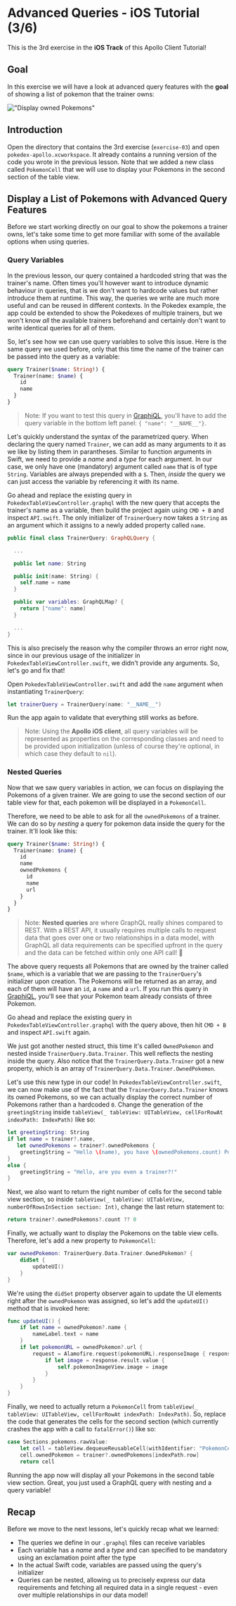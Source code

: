# Advanced Queries - iOS Tutorial (3/6)

This is the 3rd exercise in the **iOS Track** of this Apollo Client Tutorial!

## Goal

In this exercise we will have a look at advanced query features with the **goal** of showing a list of pokemon that the trainer owns:

!["Display owned Pokemons"](../images/ios-ex03-final.png "Display owned Pokemons")


## Introduction

Open the directory that contains the 3rd exercise (`exercise-03`) and open `pokedex-apollo.xcworkspace`. It already contains a running version of the code you wrote in the previous lesson. Note that we added a new class called `PokemonCell` that we will use to display your Pokemons in the second section of the table view. 


## Display a List of Pokemons with Advanced Query Features

Before we start working directly on our goal to show the pokemons a trainer owns, let's take some time to get more familiar with some of the available options when using queries.


### Query Variables

In the previous lesson, our query contained a hardcoded string that was the trainer's name. Often times you'll however want to introduce dynamic behaviour in queries, that is we don't want to hardcode values but rather introduce them at runtime. This way, the queries we write are much more useful and can be reused in different contexts. In the Pokedex example, the app could be extended to show the Pokedexes of multiple trainers, but we won't know _all_ the available trainers beforehand and certainly don't want to write identical queries for all of them.

So, let's see how we can use query variables to solve this issue. Here is the same query we used before, only that this time the name of the trainer can be passed into the query as a variable:

```graphql@PokedexTableViewController.graphql
query Trainer($name: String!) {
  Trainer(name: $name) {
    id
    name
  }
}
```

> Note: If you want to test this query in [GraphiQL](https://api.graph.cool/simple/v1/__PROJECT_ID__), you'll have to add the query variable in the bottom left panel: `{ "name": "__NAME__"}`.

Let's quickly understand the syntax of the parametrized query. When declaring the query named `Trainer`, we can add as many arguments to it as we like by listing them in parantheses. Similar to function arguments in Swift, we need to provide a _name_ and a _type_ for each argument. In our case, we only have one (mandatory) argument called `name` that is of type `String`. Variables are always prepended with a `$`. Then, _inside_ the query we can just access the variable by referencing it with its name. 

Go ahead and replace the existing query in `PokedexTableViewController.graphql` with the new query that accepts the trainer's name as a variable, then build the project again using `CMD + B` and inspect `API.swift`. The only initializer of `TrainerQuery` now takes a `String` as an argument which it assigns to a newly added property called `name`. 

```swift
public final class TrainerQuery: GraphQLQuery {

  ...

  public let name: String

  public init(name: String) {
    self.name = name
  }

  public var variables: GraphQLMap? {
    return ["name": name]
  }

  ...
}
```

This is also precisely the reason why the compiler throws an error right now, since in our previous usage of the initializer in `PokedexTableViewController.swift`, we didn't provide any arguments. So, let's go and fix that!

Open `PokedexTableViewController.swift` and add the `name` argument when instantiating `TrainerQuery`:

```swift@PokedexTableViewController.swift
let trainerQuery = TrainerQuery(name: "__NAME__")
```

Run the app again to validate that everything still works as before.

> Note: Using the **Apollo iOS client**, all query variables will be represented as properties on the corresponding classes and need to be provided upon initialization (unless of course they're optional, in which case they default to `nil`).


### Nested Queries

Now that we saw query variables in action, we can focus on displaying the Pokemons of a given trainer. We are going to use the second section of our table view for that, each pokemon will be displayed in a `PokemonCell`.

Therefore, we need to be able to ask for all the `ownedPokemons` of a trainer. We can do so by _nesting_ a query for pokemon data inside the query for the trainer. It'll look like this:

```graphql@PokedexTableViewController.graphql
query Trainer($name: String!) {
  Trainer(name: $name) {
    id
    name
    ownedPokemons {
      id
      name
      url
    }
  }
}
```

> Note: **Nested queries** are where GraphQL really shines compared to REST. With a REST API, it usually requires multiple calls to request data that goes over one or two relationships in a data model, with GraphQL all data requirements can be specified upfront in the query and the data can be fetched within only one API call! 💯

The above query requests all Pokemons that are owned by the trainer called `$name`, which is a variable that we are passing to the `TrainerQuery`'s initializer upon creation. The Pokemons will be returned as an array, and each of them will have an `id`, a `name` and a `url`. If you run this query in [GraphiQL](https://api.graph.cool/simple/v1/__PROJECT_ID__), you'll see that your Pokemon team already consists of three Pokemon.

Go ahead and replace the existing query in `PokedexTableViewController.graphql` with the query above, then hit `CMD + B` and inspect `API.swift` again. 

We just got another nested struct, this time it's called `OwnedPokemon` and nested inside `TrainerQuery.Data.Trainer`. This well reflects the nesting inside the query. Also notice that the `TrainerQuery.Data.Trainer` got a new property, which is an array of `TrainerQuery.Data.Trainer.OwnedPokemon`.

Let's use this new type in our code! In `PokedexTableViewController.swift`, we can now make use of the fact that the `TrainerQuery.Data.Trainer` knows its owned Pokemons, so we can actually display the correct number of Pokemons rather than a hardcoded `0`. Change the generation of the `greetingString` inside `tableView(_ tableView: UITableView, cellForRowAt indexPath: IndexPath)` like so:

```swift@PokedexTableViewController.swift
let greetingString: String
if let name = trainer?.name,
   let ownedPokemons = trainer?.ownedPokemons {
    greetingString = "Hello \(name), you have \(ownedPokemons.count) Pokemons in your Pokedex."
}
else {
    greetingString = "Hello, are you even a trainer?!"
}
```

Next, we also want to return the right number of cells for the second table view section, so inside `tableView(_ tableView: UITableView, numberOfRowsInSection section: Int)`, change the last return statement to:

```swift@PokedexTableViewController.swift
return trainer?.ownedPokemons?.count ?? 0
```

Finally, we actually want to display the Pokemons on the table view cells. Therefore, let's add a new property to `PokemonCell`:

```swift@PokemonCell.swift
var ownedPokemon: TrainerQuery.Data.Trainer.OwnedPokemon? {
    didSet {
        updateUI()
    }
}
```  

We're using the `didSet` property observer again to update the UI elements right after the `ownedPokemon` was assigned, so let's add the `updateUI()` method that is invoked here:

```swift@PokemonCell.swift
func updateUI() {
    if let name = ownedPokemon?.name {
        nameLabel.text = name
    }
    if let pokemonURL = ownedPokemon?.url {
        request = Alamofire.request(pokemonURL).responseImage { response in
            if let image = response.result.value {
                self.pokemonImageView.image = image
            }
        }
    }
}
```

Finally, we need to actually return a `PokemonCell` from `tableView(_ tableView: UITableView, cellForRowAt indexPath: IndexPath)`. So, replace the code that generates the cells for the second section (which currently crashes the app with a call to `fatalError()`) like so:

```swift@PokedexTableViewController.swift
case Sections.pokemons.rawValue:
    let cell = tableView.dequeueReusableCell(withIdentifier: "PokemonCell", for: indexPath) as! PokemonCell
    cell.ownedPokemon = trainer?.ownedPokemons[indexPath.row]
    return cell
```

Running the app now will display all your Pokemons in the second table view section. Great, you just used a GraphQL query with nesting and a query variable!


## Recap

Before we move to the next lessons, let's quickly recap what we learned:
- The queries we define in our `.graphql` files can receive variables
- Each variable has a _name_ and a _type_ and can specified to be mandatory using an exclamation point after the type
- In the actual Swift code, variables are passed using the query's initializer
- Queries can be nested, allowing us to precisely express our data requirements and fetching all required data in a single request - even over multiple relationships in our data model!









